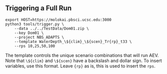 ## Triggering a Full Run

```
export HOST=https://molokai.pbsci.ucsc.edu:3000
python3 tools/trigger.py \
    --data ../../TestData/Dom01.zip \
    --key Dom01 \
    --project NBS_ADAPTS \
    --template WaterDepth_\${clim}_\${scen}_Tr{rp}_t33 \
    --rps 10,25,50,100
```

The template controls the unique scenario combinations that will run AEV.  Note that `\${clim}` and `\${scen}` have a backslash and dollar sign.  To insert variables, use this format.  Leave `{rp}` as is, this is used to insert the `rps`.